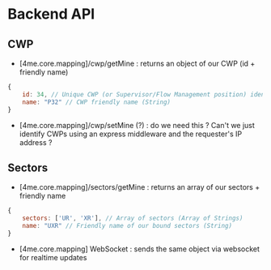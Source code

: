 # Backend API

## CWP
 * [4me.core.mapping]/cwp/getMine : returns an object of our CWP (id + friendly name)
```javascript
{
    id: 34, // Unique CWP (or Supervisor/Flow Management position) identifier (Number)
    name: "P32" // CWP friendly name (String)
}
```
 * [4me.core.mapping]/cwp/setMine (?) : do we need this ? Can't we just identify CWPs using an express middleware and the requester's IP address ?

## Sectors
 * [4me.core.mapping]/sectors/getMine : returns an array of our sectors + friendly name
```javascript
{
    sectors: ['UR', 'XR'], // Array of sectors (Array of Strings)
    name: "UXR" // Friendly name of our bound sectors (String)
}
```
 * [4me.core.mapping] WebSocket : sends the same object via websocket for realtime updates